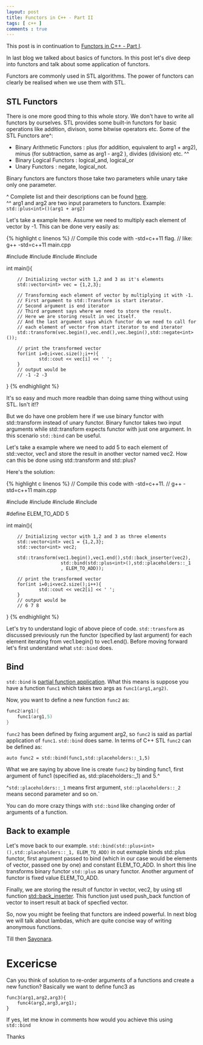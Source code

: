 ```yaml
---
layout: post
title: Functors in C++ - Part II
tags: [ c++ ]
comments : true
---
```


This post is in continuation to [Functors in C++ - Part I](https://mayankj08.github.io/2017/07/02/Functors-In-C++/).

In last blog we talked about basics of functors. In this post let's dive deep into functors and talk about some application of functors.

Functors are commonly used in STL algorithms. The power of functors can clearly be realised when we use them with STL. 

## STL Functors ##

There is one more good thing to this whole story. We don't have to write all functors by ourselves. STL provides some built-in functors for basic operations like addition, divison, some bitwise operators etc. 
Some of the STL Functors are^:

* Binary Arithmetic Functors : plus (for addition, equivalent to arg1 + arg2), minus (for subtraction, same as arg1 - arg2 ), divides (division) etc. ^^
* Binary Logical Functors : logical_and, logical_or
* Unary Functors : negate, logical_not.

Binary functors are functors those take two parameters while unary take only one parameter. 

^ Complete list and their descriptions can be found [here](http://en.cppreference.com/w/cpp/utility/functional).   
^^ arg1 and arg2 are two input parameters to functors. Example: `std::plus<int>()(arg1 + arg2)`

Let's take a example here. Assume we need to multiply each element of vector by -1. This can be done very easily as:

{% highlight c linenos %}
// Compile this code with -std=c++11 flag.
// like: g++ -std=c++11 main.cpp

#include<vector>
#include<algorithm>
#include<functional>
#include<iostream>

int main(){

        // Initializing vector with 1,2 and 3 as it's elements
        std::vector<int> vec = {1,2,3};

        // Transforming each element of vector by multiplying it with -1.
        // First argument to std::Transform is start iterator.        
        // Second argument is end iterator
        // Third argument says where we need to store the result.  
        // Here we are storing result in vec itself.
        // And the last argument says which functor do we need to call for 
        // each element of vector from start iterator to end iterator
        std::transform(vec.begin(),vec.end(),vec.begin(),std::negate<int>());

        // print the transformed vector
        for(int i=0;i<vec.size();i++){
                std::cout << vec[i] << ' ';
        }
        // output would be
        // -1 -2 -3
}
{% endhighlight %}

It's so easy and much more readble than doing same thing without using STL. Isn't it!?

But we do have one problem here if we use binary functor with std::transform instead of unary functor. Binary functor takes two input arguments while std::transform expects functor with just one argument. In this scenario `std::bind` can be useful.

Let's take a example where we need to add 5 to each element of std::vector, vec1 and store the result in another vector named vec2. How can this be done using std::transform and std::plus?

Here's the solution:

{% highlight c linenos %}
// Compile this code with -std=c++11.
// g++ -std=c++11 main.cpp

#include<vector>
#include<algorithm>
#include<functional>
#include<iostream>

#define ELEM_TO_ADD 5

int main(){

        // Initializing vector with 1,2 and 3 as three elements
        std::vector<int> vec1 = {1,2,3};
        std::vector<int> vec2;

        std::transform(vec1.begin(),vec1.end(),std::back_inserter(vec2),
                        std::bind(std::plus<int>(),std::placeholders::_1
                        , ELEM_TO_ADD));

        // print the transformed vector
        for(int i=0;i<vec2.size();i++){
                std::cout << vec2[i] << ' ';
        }
        // output would be
        // 6 7 8
}
{% endhighlight %}

Let's try to understand logic of above piece of code. `std::transform` as discussed previously run the functor (specified by last argument) for each element iterating from vec1.begin() to vec1.end(). Before moving forward let's first understand what `std::bind` does.

## Bind ##

`std::bind` is [partial function application](https://en.wikipedia.org/wiki/Partial_application). What this means is suppose you have a function `func1` which takes two args as `func1(arg1,arg2)`.

Now, you want to define a new function `func2` as:

```c
func2(arg1){
	func1(arg1,5)
}
``` 
`func2` has been defined by fixing argument arg2, so `func2` is said as partial application of `func1`. `std::bind` does same. In terms of C++ STL `func2` can be defined as:

`auto func2 = std::bind(func1,std::placeholders::_1,5)`

What we are saying by above line is create `func2` by binding func1, first argument of func1 (specified as, std::placeholders::_1) and 5.^

 ^`std::placeholders::_1` means first argument, `std::placeholders::_2` means second parameter and so on.`

You can do more crazy things with `std::bind` like changing order of arguments of a function.

## Back to example

Let's move back to our example.  `std::bind(std::plus<int>(),std::placeholders::_1, ELEM_TO_ADD)` in out exmaple binds std::plus functor, first argument passed to bind (which in our case would be elements of vector, passed one by one) and constant ELEM\_TO\_ADD. In short this line transforms binary functor `std::plus` as unary functor. Another argument of functor is fixed value ELEM_TO_ADD.

Finally, we are storing the result of functor in vector, vec2, by using stl function [std::back_inserter](http://en.cppreference.com/w/cpp/iterator/back_inserter). This function just used push_back function of vector to insert result at back of specfied vector.

So, now you might be feeling that functors are indeed powerful. In next blog we will talk about lambdas, which are quite concise way of writing anonymous functions. 

Till then [Sayonara](https://www.google.com/#q=sayonara).

# Excericse 
Can you think of solution to re-order arguments of a functions and create a new function? Basically we want to define func3 as 

```
func3(arg1,arg2,arg3){
	func4(arg2,arg3,arg1);
}
```

If yes, let me know in comments how would you achieve this using `std::bind`

Thanks
